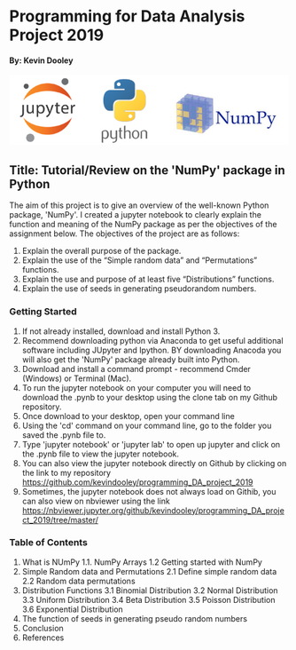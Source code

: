 # Programming for Data Analysis Project 2019
#### By: Kevin Dooley

![](all3.png)

## Title: Tutorial/Review on the 'NumPy' package in Python

The aim of this project is to give an overview of the well-known Python package, 'NumPy'. I created a jupyter notebook to clearly explain the function and meaning of the NumPy package as per the objectives of the assignment below. 
The objectives of the project are as follows:

1. Explain the overall purpose of the package.
2. Explain the use of the “Simple random data” and “Permutations” functions.
3. Explain the use and purpose of at least five “Distributions” functions.
4. Explain the use of seeds in generating pseudorandom numbers.

### Getting Started

1.  If not already installed, download and install Python 3.
2.  Recommend downloading python via Anaconda to get useful additional software including JUpyter and Ipython. BY downloading Anacoda you will also get the 'NumPy' package already built into Python.
3.  Download and install a command prompt - recommend Cmder (Windows) or Terminal (Mac).
4. To run the jupyter notebook on your computer you will need to download the .pynb to your desktop using the clone tab on my Github repository.
5. Once download to your desktop, open your command line
6. Using the 'cd' command on your command line, go to the folder you saved the .pynb file to.
7. Type 'jupyter notebook' or 'jupyter lab' to open up jupyter and click on the .pynb file to view the jupyter notebook.
8. You can also view the jupyter notebook directly on Github by clicking on the link to my repository https://github.com/kevindooley/programming_DA_project_2019
9. Sometimes, the jupyter notebook does not always load on Githib, you can also view on nbviewer using the link https://nbviewer.jupyter.org/github/kevindooley/programming_DA_project_2019/tree/master/

### Table of Contents
1. What is NUmPy
 1.1. NumPy Arrays
    1.2 Getting started with NumPy
2. Simple Random data and Permutations
    2.1 Define simple random data
    2.2 Random data permutations
3. Distribution Functions
    3.1 Binomial Distribution
    3.2 Normal Distribution
    3.3 Uniform Distribution
    3.4 Beta Distribution
    3.5 Poisson Distribution
    3.6 Exponential Distribution
4. The function of seeds in generating pseudo random numbers
5. Conclusion
6. References

